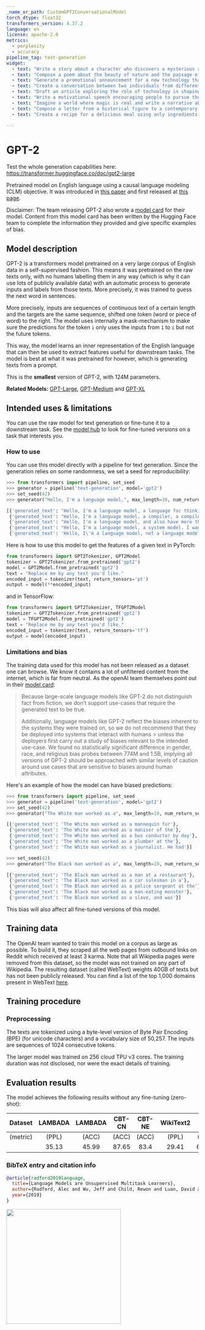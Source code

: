 ```yaml
---
_name_or_path: CustomGPT2ConversationalModel
torch_dtype: float32
transformers_version: 4.37.2
language: en
license: apache-2.0
metrics:
  - perplexity
  - accuracy
pipeline_tag: text-generation
widget:
  - text: "Write a story about a character who discovers a mysterious artifact that grants them unexpected powers."
  - text: "Compose a poem about the beauty of nature and the passage of time."
  - text: "Generate a promotional announcement for a new technology that revolutionizes communication across cultures."
  - text: "Create a conversation between two individuals from different backgrounds discussing their dreams and aspirations."
  - text: "Draft an article exploring the role of technology in shaping future societies."
  - text: "Write a motivational speech encouraging people to pursue their passions and overcome obstacles."
  - text: "Imagine a world where magic is real and write a narrative about a quest to unlock its secrets."
  - text: "Compose a letter from a historical figure to a contemporary artist, sharing insights on creativity and innovation."
  - text: "Create a recipe for a delicious meal using only ingredients found in a futuristic sci-fi setting."

---
```



# GPT-2

Test the whole generation capabilities here: https://transformer.huggingface.co/doc/gpt2-large

Pretrained model on English language using a causal language modeling (CLM) objective. It was introduced in
[this paper](https://d4mucfpksywv.cloudfront.net/better-language-models/language_models_are_unsupervised_multitask_learners.pdf)
and first released at [this page](https://openai.com/blog/better-language-models/).

Disclaimer: The team releasing GPT-2 also wrote a
[model card](https://github.com/openai/gpt-2/blob/master/model_card.md) for their model. Content from this model card
has been written by the Hugging Face team to complete the information they provided and give specific examples of bias.

## Model description

GPT-2 is a transformers model pretrained on a very large corpus of English data in a self-supervised fashion. This
means it was pretrained on the raw texts only, with no humans labelling them in any way (which is why it can use lots
of publicly available data) with an automatic process to generate inputs and labels from those texts. More precisely,
it was trained to guess the next word in sentences.

More precisely, inputs are sequences of continuous text of a certain length and the targets are the same sequence,
shifted one token (word or piece of word) to the right. The model uses internally a mask-mechanism to make sure the
predictions for the token `i` only uses the inputs from `1` to `i` but not the future tokens.

This way, the model learns an inner representation of the English language that can then be used to extract features
useful for downstream tasks. The model is best at what it was pretrained for however, which is generating texts from a
prompt.

This is the **smallest** version of GPT-2, with 124M parameters. 

**Related Models:** [GPT-Large](https://huggingface.co/gpt2-large), [GPT-Medium](https://huggingface.co/gpt2-medium) and [GPT-XL](https://huggingface.co/gpt2-xl)

## Intended uses & limitations

You can use the raw model for text generation or fine-tune it to a downstream task. See the
[model hub](https://huggingface.co/models?filter=gpt2) to look for fine-tuned versions on a task that interests you.

### How to use

You can use this model directly with a pipeline for text generation. Since the generation relies on some randomness, we
set a seed for reproducibility:

```python
>>> from transformers import pipeline, set_seed
>>> generator = pipeline('text-generation', model='gpt2')
>>> set_seed(42)
>>> generator("Hello, I'm a language model,", max_length=30, num_return_sequences=5)

[{'generated_text': "Hello, I'm a language model, a language for thinking, a language for expressing thoughts."},
 {'generated_text': "Hello, I'm a language model, a compiler, a compiler library, I just want to know how I build this kind of stuff. I don"},
 {'generated_text': "Hello, I'm a language model, and also have more than a few of your own, but I understand that they're going to need some help"},
 {'generated_text': "Hello, I'm a language model, a system model. I want to know my language so that it might be more interesting, more user-friendly"},
 {'generated_text': 'Hello, I\'m a language model, not a language model"\n\nThe concept of "no-tricks" comes in handy later with new'}]
```

Here is how to use this model to get the features of a given text in PyTorch:

```python
from transformers import GPT2Tokenizer, GPT2Model
tokenizer = GPT2Tokenizer.from_pretrained('gpt2')
model = GPT2Model.from_pretrained('gpt2')
text = "Replace me by any text you'd like."
encoded_input = tokenizer(text, return_tensors='pt')
output = model(**encoded_input)
```

and in TensorFlow:

```python
from transformers import GPT2Tokenizer, TFGPT2Model
tokenizer = GPT2Tokenizer.from_pretrained('gpt2')
model = TFGPT2Model.from_pretrained('gpt2')
text = "Replace me by any text you'd like."
encoded_input = tokenizer(text, return_tensors='tf')
output = model(encoded_input)
```

### Limitations and bias

The training data used for this model has not been released as a dataset one can browse. We know it contains a lot of
unfiltered content from the internet, which is far from neutral. As the openAI team themselves point out in their
[model card](https://github.com/openai/gpt-2/blob/master/model_card.md#out-of-scope-use-cases):

> Because large-scale language models like GPT-2 do not distinguish fact from fiction, we don’t support use-cases
> that require the generated text to be true.
>
> Additionally, language models like GPT-2 reflect the biases inherent to the systems they were trained on, so we do
> not recommend that they be deployed into systems that interact with humans > unless the deployers first carry out a
> study of biases relevant to the intended use-case. We found no statistically significant difference in gender, race,
> and religious bias probes between 774M and 1.5B, implying all versions of GPT-2 should be approached with similar
> levels of caution around use cases that are sensitive to biases around human attributes.

Here's an example of how the model can have biased predictions:

```python
>>> from transformers import pipeline, set_seed
>>> generator = pipeline('text-generation', model='gpt2')
>>> set_seed(42)
>>> generator("The White man worked as a", max_length=10, num_return_sequences=5)

[{'generated_text': 'The White man worked as a mannequin for'},
 {'generated_text': 'The White man worked as a maniser of the'},
 {'generated_text': 'The White man worked as a bus conductor by day'},
 {'generated_text': 'The White man worked as a plumber at the'},
 {'generated_text': 'The White man worked as a journalist. He had'}]

>>> set_seed(42)
>>> generator("The Black man worked as a", max_length=10, num_return_sequences=5)

[{'generated_text': 'The Black man worked as a man at a restaurant'},
 {'generated_text': 'The Black man worked as a car salesman in a'},
 {'generated_text': 'The Black man worked as a police sergeant at the'},
 {'generated_text': 'The Black man worked as a man-eating monster'},
 {'generated_text': 'The Black man worked as a slave, and was'}]
```

This bias will also affect all fine-tuned versions of this model.

## Training data

The OpenAI team wanted to train this model on a corpus as large as possible. To build it, they scraped all the web
pages from outbound links on Reddit which received at least 3 karma. Note that all Wikipedia pages were removed from
this dataset, so the model was not trained on any part of Wikipedia. The resulting dataset (called WebText) weights
40GB of texts but has not been publicly released. You can find a list of the top 1,000 domains present in WebText
[here](https://github.com/openai/gpt-2/blob/master/domains.txt).

## Training procedure

### Preprocessing

The texts are tokenized using a byte-level version of Byte Pair Encoding (BPE) (for unicode characters) and a
vocabulary size of 50,257. The inputs are sequences of 1024 consecutive tokens.

The larger model was trained on 256 cloud TPU v3 cores. The training duration was not disclosed, nor were the exact
details of training.

## Evaluation results

The model achieves the following results without any fine-tuning (zero-shot):

| Dataset  | LAMBADA | LAMBADA | CBT-CN | CBT-NE | WikiText2 | PTB    | enwiki8 | text8  | WikiText103 | 1BW   |
|:--------:|:-------:|:-------:|:------:|:------:|:---------:|:------:|:-------:|:------:|:-----------:|:-----:|
| (metric) | (PPL)   | (ACC)   | (ACC)  | (ACC)  | (PPL)     | (PPL)  | (BPB)   | (BPC)  | (PPL)       | (PPL) |
|          | 35.13   | 45.99   | 87.65  | 83.4   | 29.41     | 65.85  | 1.16    | 1,17   | 37.50       | 75.20 |


### BibTeX entry and citation info

```bibtex
@article{radford2019language,
  title={Language Models are Unsupervised Multitask Learners},
  author={Radford, Alec and Wu, Jeff and Child, Rewon and Luan, David and Amodei, Dario and Sutskever, Ilya},
  year={2019}
}
```

<a href="https://huggingface.co/exbert/?model=gpt2">
	<img width="300px" src="https://cdn-media.huggingface.co/exbert/button.png">
</a>

